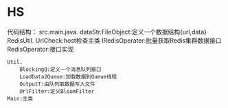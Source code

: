 # HS
代码结构：
src.main.java.
    dataStr.FileObject:定义一个数据结构{url,data}
    RedisUtil.
             UrlCheck:host检查主类
             IRedisOperater:批量获取Redis集群数据接口
             RedisOperator:接口实现

    Util.
        BlockingQ:定义一个消息队列接口
        LoadData2Queue:加载数据到Queue线程
        OutputT:由队列取数据写入文件
        UrlFilter:定义BloomFilter
    Main:主类
 
